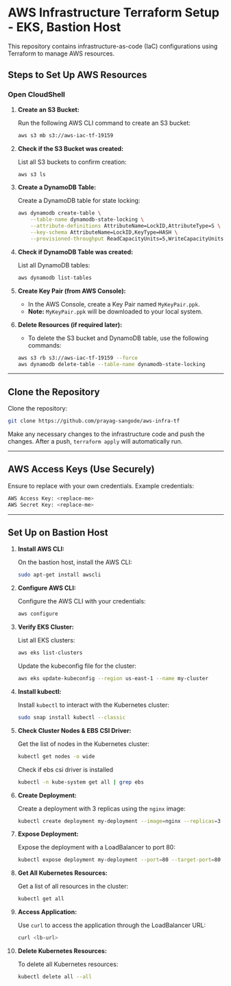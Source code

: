 # AWS Infrastructure Terraform Setup - EKS, Bastion Host

This repository contains infrastructure-as-code (IaC) configurations using Terraform to manage AWS resources.

## Steps to Set Up AWS Resources

### Open CloudShell

1. **Create an S3 Bucket:**

   Run the following AWS CLI command to create an S3 bucket:

   ```bash
   aws s3 mb s3://aws-iac-tf-19159
   ```

2. **Check if the S3 Bucket was created:**

   List all S3 buckets to confirm creation:

   ```bash
   aws s3 ls
   ```

3. **Create a DynamoDB Table:**

   Create a DynamoDB table for state locking:

   ```bash
   aws dynamodb create-table \
       --table-name dynamodb-state-locking \
       --attribute-definitions AttributeName=LockID,AttributeType=S \
       --key-schema AttributeName=LockID,KeyType=HASH \
       --provisioned-throughput ReadCapacityUnits=5,WriteCapacityUnits=5
   ```

4. **Check if DynamoDB Table was created:**

   List all DynamoDB tables:

   ```bash
   aws dynamodb list-tables
   ```

5. **Create Key Pair (from AWS Console):**

   - In the AWS Console, create a Key Pair named `MyKeyPair.ppk`.
   - **Note:** `MyKeyPair.ppk` will be downloaded to your local system.

6. **Delete Resources (if required later):**

   - To delete the S3 bucket and DynamoDB table, use the following commands:

   ```bash
   aws s3 rb s3://aws-iac-tf-19159 --force
   aws dynamodb delete-table --table-name dynamodb-state-locking
   ```

---

## Clone the Repository

Clone the repository:

```bash
git clone https://github.com/prayag-sangode/aws-infra-tf
```

Make any necessary changes to the infrastructure code and push the changes. After a push, `terraform apply` will automatically run.

---

## AWS Access Keys (Use Securely)

Ensure to replace with your own credentials. Example credentials:

```bash
AWS Access Key: <replace-me>
AWS Secret Key: <replace-me>
```

---

## Set Up on Bastion Host

1. **Install AWS CLI:**

   On the bastion host, install the AWS CLI:

   ```bash
   sudo apt-get install awscli
   ```

2. **Configure AWS CLI:**

   Configure the AWS CLI with your credentials:

   ```bash
   aws configure
   ```

3. **Verify EKS Cluster:**

   List all EKS clusters:

   ```bash
   aws eks list-clusters
   ```

   Update the kubeconfig file for the cluster:

   ```bash
   aws eks update-kubeconfig --region us-east-1 --name my-cluster
   ```

4. **Install kubectl:**

   Install `kubectl` to interact with the Kubernetes cluster:

   ```bash
   sudo snap install kubectl --classic
   ```

5. **Check Cluster Nodes & EBS CSI Driver:**

   Get the list of nodes in the Kubernetes cluster:

   ```bash
   kubectl get nodes -o wide
   ```
 
   Check if ebs csi driver is installed
   ```bash
   kubectl -n kube-system get all | grep ebs
   ```

6. **Create Deployment:**

   Create a deployment with 3 replicas using the `nginx` image:

   ```bash
   kubectl create deployment my-deployment --image=nginx --replicas=3
   ```

7. **Expose Deployment:**

   Expose the deployment with a LoadBalancer to port 80:

   ```bash
   kubectl expose deployment my-deployment --port=80 --target-port=80 --type=LoadBalancer
   ```

8. **Get All Kubernetes Resources:**

   Get a list of all resources in the cluster:

   ```bash
   kubectl get all
   ```

9. **Access Application:**

   Use `curl` to access the application through the LoadBalancer URL:

   ```bash
   curl <lb-url>
   ```

10. **Delete Kubernetes Resources:**

    To delete all Kubernetes resources:

    ```bash
    kubectl delete all --all
    ```


